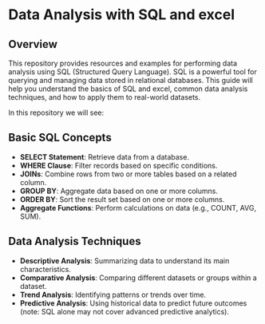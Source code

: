# Data Analysis with SQL and excel

## Overview

This repository provides resources and examples for performing data analysis using SQL (Structured Query Language). SQL is a powerful tool for querying and managing data stored in relational databases. This guide will help you understand the basics of SQL and excel, common data analysis techniques, and how to apply them to real-world datasets.

In this repository we will see:

## Basic SQL Concepts

- **SELECT Statement**: Retrieve data from a database.
- **WHERE Clause**: Filter records based on specific conditions.
- **JOINs**: Combine rows from two or more tables based on a related column.
- **GROUP BY**: Aggregate data based on one or more columns.
- **ORDER BY**: Sort the result set based on one or more columns.
- **Aggregate Functions**: Perform calculations on data (e.g., COUNT, AVG, SUM).

## Data Analysis Techniques

- **Descriptive Analysis**: Summarizing data to understand its main characteristics.
- **Comparative Analysis**: Comparing different datasets or groups within a dataset.
- **Trend Analysis**: Identifying patterns or trends over time.
- **Predictive Analysis**: Using historical data to predict future outcomes (note: SQL alone may not cover advanced predictive analytics).
